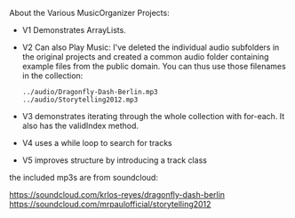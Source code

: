 
About the Various MusicOrganizer Projects:

* V1 Demonstrates ArrayLists.
* V2 Can also Play Music:
  I've deleted the individual audio subfolders in the original projects and created a common audio folder containing example files from the public domain. You can thus use those filenames in the collection:

      ../audio/Dragonfly-Dash-Berlin.mp3
      ../audio/Storytelling2012.mp3

* V3 demonstrates iterating through the whole collection with for-each. It also has the validIndex method.
* V4 uses a while loop to search for tracks
* V5 improves structure by introducing a track class


the included mp3s are from soundcloud:

https://soundcloud.com/krlos-reyes/dragonfly-dash-berlin
https://soundcloud.com/mrpaulofficial/storytelling2012
